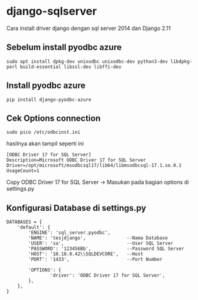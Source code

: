 # django-sqlserver
Cara install driver django dengan sql server 2014 dan Django 2.11

## Sebelum install pyodbc azure
``` 
sudo apt install dpkg-dev unixodbc unixodbc-dev python3-dev libdpkg-perl build-essential libssl-dev libffi-dev
```
## Install pyodbc azure
```
pip install django-pyodbc-azure
```
## Cek Options connection
```
sudo pico /etc/odbcinst.ini
```
hasilnya akan tampil seperti ini
```
[ODBC Driver 17 for SQL Server]
Description=Microsoft ODBC Driver 17 for SQL Server
Driver=/opt/microsoft/msodbcsql17/lib64/libmsodbcsql-17.1.so.0.1
UsageCount=1
```
Copy ODBC Driver 17 for SQL Server -> Masukan pada bagian options di settings.py

## Konfigurasi Database di settings.py
```
DATABASES = {
    'default': {
        'ENGINE': 'sql_server.pyodbc',
        'NAME': 'tesjdjango',               --Nama Database
        'USER': 'sa',                       --User SQL Server
        'PASSWORD': '123456Bb',             --Password SQL Server
        'HOST': '10.10.0.42\\SQLDEVCORE',   --Host
        'PORT': '1433',                     --Port Number

        'OPTIONS': {
                'driver': 'ODBC Driver 17 for SQL Server',
        },
    },
}
```
